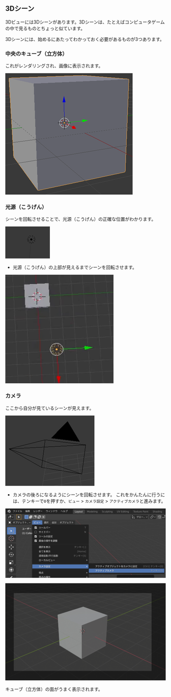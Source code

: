 ## 3Dシーン

3Dビューには3Dシーンがあります。3Dシーンは、たとえばコンピュータゲームの中で見るものとちょっと似ています。

3Dシーンには、始めるにあたってわかっておく必要があるものが3つあります。

### 中央のキューブ（立方体）

これがレンダリングされ、画像に表示されます。

![中心にあるキューブ（立方体）](images/centre-cube.png)

### 光源（こうげん）

シーンを回転させることで、光源（こうげん）の正確な位置がわかります。

![光源（こうげん）](images/light-source.png)

+ 光源（こうげん）の上部が見えるまでシーンを回転させます。

![光源（こうげん）の上部](images/light-source-top.png)

### カメラ

ここから自分が見ているシーンが見えます。

![カメラ](images/camera.png)

+ カメラの後ろになるようにシーンを回転させます。 これをかんたんに行うには、テンキーで`0`を押すか、`ビュー` > `カメラ設定` > `アクティブカメラ`と進みます。

![動作しているカメラ](images/camera-view.png)

![カメラの後ろ](images/behind-camera.png)

キューブ（立方体）の面がうまく表示されます。